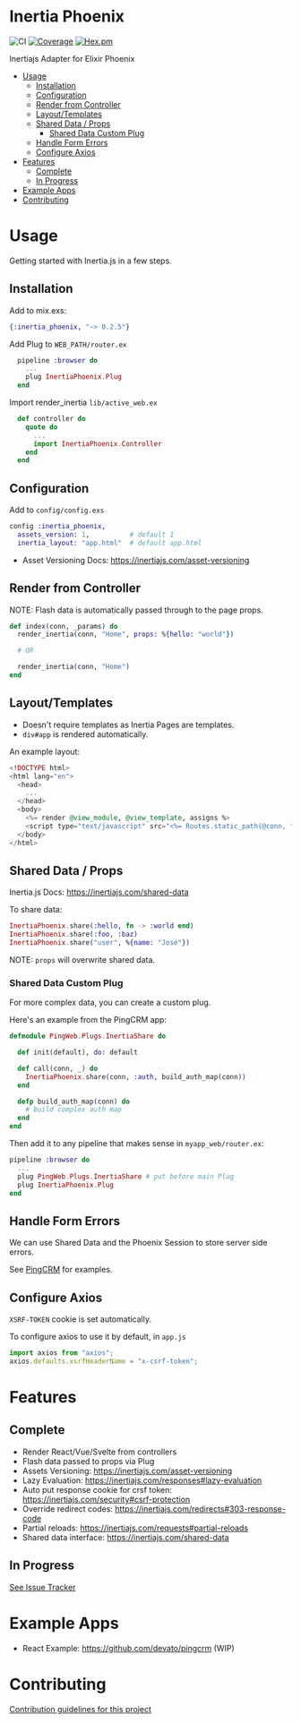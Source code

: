 # Inertia Phoenix

![CI](https://github.com/devato/inertia_phoenix/workflows/CI/badge.svg)
[![Coverage](https://coveralls.io/repos/github/devato/inertia_phoenix/badge.svg?branch=develop)](https://coveralls.io/github/devato/inertia_phoenix?branch=develop)
[![Hex.pm](https://img.shields.io/hexpm/v/inertia_phoenix)](https://hex.pm/packages/inertia_phoenix)

Inertiajs Adapter for Elixir Phoenix

<!-- START doctoc generated TOC please keep comment here to allow auto update -->
<!-- DON'T EDIT THIS SECTION, INSTEAD RE-RUN doctoc TO UPDATE -->


- [Usage](#usage)
  - [Installation](#installation)
  - [Configuration](#configuration)
  - [Render from Controller](#render-from-controller)
  - [Layout/Templates](#layouttemplates)
  - [Shared Data / Props](#shared-data--props)
    - [Shared Data Custom Plug](#shared-data-custom-plug)
  - [Handle Form Errors](#handle-form-errors)
  - [Configure Axios](#configure-axios)
- [Features](#features)
  - [Complete](#complete)
  - [In Progress](#in-progress)
- [Example Apps](#example-apps)
- [Contributing](#contributing)

<!-- END doctoc generated TOC please keep comment here to allow auto update -->

# Usage

Getting started with Inertia.js in a few steps.

## Installation

Add to mix.exs:
```elixir
{:inertia_phoenix, "~> 0.2.5"}
```

Add Plug to `WEB_PATH/router.ex`
```elixir
  pipeline :browser do
    ...
    plug InertiaPhoenix.Plug
  end
```

Import render_inertia `lib/active_web.ex`
```elixir
  def controller do
    quote do
      ...
      import InertiaPhoenix.Controller
    end
  end
```

## Configuration

Add to `config/config.exs`

```elixir
config :inertia_phoenix,
  assets_version: 1,          # default 1
  inertia_layout: "app.html"  # default app.html
```

- Asset Versioning Docs: https://inertiajs.com/asset-versioning

## Render from Controller

NOTE: Flash data is automatically passed through to the page props.

```elixir
def index(conn, _params) do
  render_inertia(conn, "Home", props: %{hello: "world"})

  # OR

  render_inertia(conn, "Home")
end
```

## Layout/Templates

- Doesn't require templates as Inertia Pages are templates.
- `div#app` is rendered automatically.

An example layout:

```eex
<!DOCTYPE html>
<html lang="en">
  <head>
    ...
  </head>
  <body>
    <%= render @view_module, @view_template, assigns %>
    <script type="text/javascript" src="<%= Routes.static_path(@conn, "/js/app.js") %>"></script>
  </body>
</html>
```

## Shared Data / Props

Inertia.js Docs: https://inertiajs.com/shared-data

To share data:
```elixir
InertiaPhoenix.share(:hello, fn -> :world end)
InertiaPhoenix.share(:foo, :baz)
InertiaPhoenix.share("user", %{name: "José"})
```

NOTE: `props` will overwrite shared data.

### Shared Data Custom Plug

For more complex data, you can create a custom plug.

Here's an example from the PingCRM app:
```elixir
defmodule PingWeb.Plugs.InertiaShare do

  def init(default), do: default

  def call(conn, _) do
    InertiaPhoenix.share(conn, :auth, build_auth_map(conn))
  end

  defp build_auth_map(conn) do
    # build complex auth map
  end
end
```
Then add it to any pipeline that makes sense in `myapp_web/router.ex`:

```elixir
pipeline :browser do
  ...
  plug PingWeb.Plugs.InertiaShare # put before main Plug
  plug InertiaPhoenix.Plug
end
```
## Handle Form Errors

We can use Shared Data and the Phoenix Session to store server side errors.

See [PingCRM](https://github.com/devato/pingcrm) for examples.



## Configure Axios

`XSRF-TOKEN` cookie is set automatically.

To configure axios to use it by default, in `app.js`
```javascript
import axios from "axios";
axios.defaults.xsrfHeaderName = "x-csrf-token";
```

# Features

## Complete
- Render React/Vue/Svelte from controllers
- Flash data passed to props via Plug
- Assets Versioning: https://inertiajs.com/asset-versioning
- Lazy Evaluation: https://inertiajs.com/responses#lazy-evaluation
- Auto put response cookie for crsf token: https://inertiajs.com/security#csrf-protection
- Override redirect codes: https://inertiajs.com/redirects#303-response-code
- Partial reloads: https://inertiajs.com/requests#partial-reloads
- Shared data interface: https://inertiajs.com/shared-data

## In Progress

[See Issue Tracker](https://github.com/devato/inertia_phoenix/issues)

# Example Apps

- React Example: https://github.com/devato/pingcrm (WIP)

# Contributing

[Contribution guidelines for this project](CONTRIBUTING.md)


